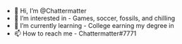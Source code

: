 - 👋 Hi, I’m @Chattermatter
- 👀 I’m interested in - Games, soccer, fossils, and chilling
- 🌱 I’m currently learning - College earning my degree in
- 📫 How to reach me - Chattermatter#7771
